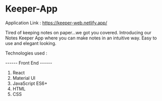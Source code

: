 # Keeper-App

Application Link : https://keeper-web.netlify.app/

Tired of keeping notes on paper...we got you covered. Introducing our Notes Keeper App where you can make notes in an intuitive way. Easy to use and elegant looking.

Technologies used :

------ Front End ------
1. React
2. Material UI
3. JavaScript ES6+
4. HTML
5. CSS
